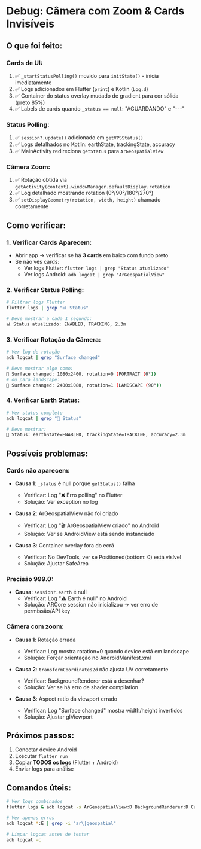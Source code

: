 # Debug: Câmera com Zoom & Cards Invisíveis

## O que foi feito:

### Cards de UI:
1. ✅ `_startStatusPolling()` movido para `initState()` - inicia imediatamente
2. ✅ Logs adicionados em Flutter (`print`) e Kotlin (`Log.d`)
3. ✅ Container do status overlay mudado de gradient para cor sólida (preto 85%)
4. ✅ Labels de cards quando `_status == null`: "AGUARDANDO" e "---"

### Status Polling:
1. ✅ `session?.update()` adicionado em `getVPSStatus()`
2. ✅ Logs detalhados no Kotlin: earthState, trackingState, accuracy
3. ✅ MainActivity redireciona `getStatus` para `ArGeospatialView`

### Câmera Zoom:
1. ✅ Rotação obtida via `getActivity(context).windowManager.defaultDisplay.rotation`
2. ✅ Log detalhado mostrando rotation (0°/90°/180°/270°)
3. ✅ `setDisplayGeometry(rotation, width, height)` chamado corretamente

## Como verificar:

### 1. Verificar Cards Aparecem:
- Abrir app → verificar se há **3 cards** em baixo com fundo preto
- Se não vês cards:
  - Ver logs Flutter: `flutter logs | grep "Status atualizado"`
  - Ver logs Android: `adb logcat | grep "ArGeospatialView"`

### 2. Verificar Status Polling:
```bash
# Filtrar logs Flutter
flutter logs | grep "📊 Status"

# Deve mostrar a cada 1 segundo:
📊 Status atualizado: ENABLED, TRACKING, 2.3m
```

### 3. Verificar Rotação da Câmera:
```bash
# Ver log de rotação
adb logcat | grep "Surface changed"

# Deve mostrar algo como:
📐 Surface changed: 1080x2400, rotation=0 (PORTRAIT (0°))
# ou para landscape:
📐 Surface changed: 2400x1080, rotation=1 (LANDSCAPE (90°))
```

### 4. Verificar Earth Status:
```bash
# Ver status completo
adb logcat | grep "📍 Status"

# Deve mostrar:
📍 Status: earthState=ENABLED, trackingState=TRACKING, accuracy=2.3m
```

## Possíveis problemas:

### Cards não aparecem:
- **Causa 1**: `_status` é null porque `getStatus()` falha
  - Verificar: Log "❌ Erro polling" no Flutter
  - Solução: Ver exception no log
  
- **Causa 2**: ArGeospatialView não foi criado
  - Verificar: Log "🎬 ArGeospatialView criado" no Android
  - Solução: Ver se AndroidView está sendo instanciado

- **Causa 3**: Container overlay fora do ecrã
  - Verificar: No DevTools, ver se Positioned(bottom: 0) está visível
  - Solução: Ajustar SafeArea

### Precisão 999.0:
- **Causa**: `session?.earth` é null
  - Verificar: Log "⚠️ Earth é null" no Android
  - Solução: ARCore session não inicializou → ver erro de permissão/API key

### Câmera com zoom:
- **Causa 1**: Rotação errada
  - Verificar: Log mostra rotation=0 quando device está em landscape
  - Solução: Forçar orientação no AndroidManifest.xml

- **Causa 2**: `transformCoordinates2d` não ajusta UV corretamente
  - Verificar: BackgroundRenderer está a desenhar?
  - Solução: Ver se há erro de shader compilation

- **Causa 3**: Aspect ratio da viewport errado
  - Verificar: Log "Surface changed" mostra width/height invertidos
  - Solução: Ajustar glViewport

## Próximos passos:

1. Conectar device Android
2. Executar `flutter run`
3. Copiar **TODOS os logs** (Flutter + Android)
4. Enviar logs para análise

## Comandos úteis:

```bash
# Ver logs combinados
flutter logs & adb logcat -s ArGeospatialView:D BackgroundRenderer:D CubeRenderer:D

# Ver apenas erros
adb logcat *:E | grep -i "ar\|geospatial"

# Limpar logcat antes de testar
adb logcat -c
```
